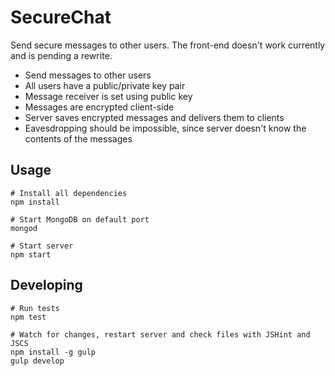 SecureChat
==========
Send secure messages to other users. The front-end doesn't work currently and is
pending a rewrite.

* Send messages to other users
* All users have a public/private key pair
* Message receiver is set using public key
* Messages are encrypted client-side
* Server saves encrypted messages and delivers them to clients
* Eavesdropping should be impossible, since server doesn't know the contents of
the messages


## Usage
    # Install all dependencies
    npm install

    # Start MongoDB on default port
    mongod

    # Start server
    npm start

## Developing
    # Run tests
    npm test

    # Watch for changes, restart server and check files with JSHint and JSCS
    npm install -g gulp
    gulp develop
